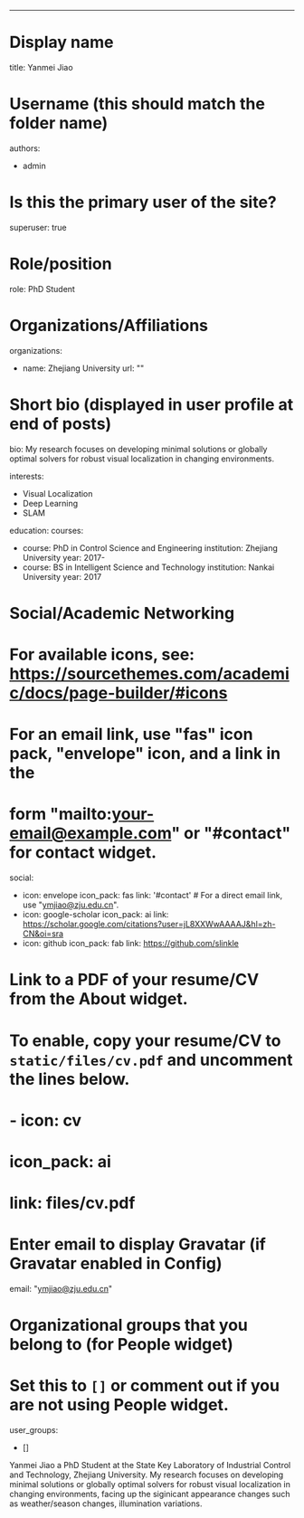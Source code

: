 ---
# Display name
title: Yanmei Jiao

# Username (this should match the folder name)
authors:
- admin

# Is this the primary user of the site?
superuser: true

# Role/position
role: PhD Student

# Organizations/Affiliations
organizations:
- name: Zhejiang University
  url: ""

# Short bio (displayed in user profile at end of posts)
bio: My research focuses on developing minimal solutions or globally optimal solvers for robust visual localization in changing environments.

interests:
- Visual Localization
- Deep Learning
- SLAM

education:
  courses:
  - course: PhD in Control Science and Engineering
    institution: Zhejiang University
    year: 2017-
  - course: BS in Intelligent Science and Technology
    institution: Nankai University
    year: 2017

# Social/Academic Networking
# For available icons, see: https://sourcethemes.com/academic/docs/page-builder/#icons
#   For an email link, use "fas" icon pack, "envelope" icon, and a link in the
#   form "mailto:your-email@example.com" or "#contact" for contact widget.
social:
- icon: envelope
  icon_pack: fas
  link: '#contact'  # For a direct email link, use "ymjiao@zju.edu.cn".
- icon: google-scholar
  icon_pack: ai
  link: https://scholar.google.com/citations?user=jL8XXWwAAAAJ&hl=zh-CN&oi=sra
- icon: github
  icon_pack: fab
  link: https://github.com/slinkle
# Link to a PDF of your resume/CV from the About widget.
# To enable, copy your resume/CV to `static/files/cv.pdf` and uncomment the lines below.
# - icon: cv
#   icon_pack: ai
#   link: files/cv.pdf

# Enter email to display Gravatar (if Gravatar enabled in Config)
email: "ymjiao@zju.edu.cn"

# Organizational groups that you belong to (for People widget)
#   Set this to `[]` or comment out if you are not using People widget.
user_groups:
- []

Yanmei Jiao a PhD Student at the State Key Laboratory of Industrial Control and Technology, Zhejiang University. My research focuses on developing minimal solutions or globally optimal solvers for robust visual localization in changing environments, facing up the siginicant appearance changes such as weather/season changes, illumination variations.
